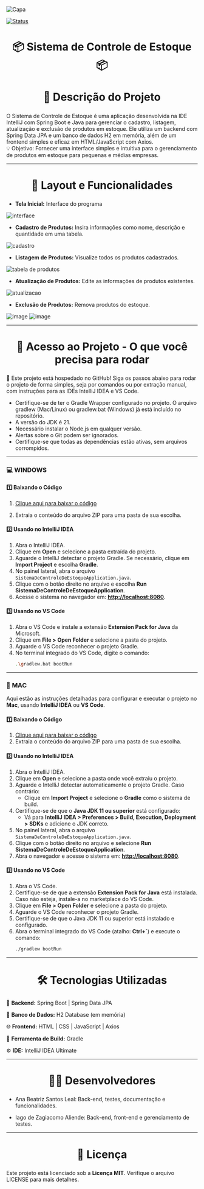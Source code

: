 ![Capa](https://github.com/user-attachments/assets/87e7688c-599d-40a4-bf78-4928a0f1ff1e)

[![Status](https://img.shields.io/badge/Status-Concluído-brightgreen?style=for-the-badge)](https://github.com/seu-usuario/seu-repositorio)

<h1 align="center" style="text-shadow: 2px 2px 5px white;">📦 Sistema de Controle de Estoque 📦</h1>

<h2 align="center" style="font-size: 28px; text-shadow: 2px 2px 5px white;">📝 Descrição do Projeto</h2>

O Sistema de Controle de Estoque é uma aplicação desenvolvida na IDE IntelliJ com Spring Boot e Java para gerenciar o cadastro, listagem, atualização e exclusão de produtos em estoque. Ele utiliza um backend com Spring Data JPA e um banco de dados H2 em memória, além de um frontend simples e eficaz em HTML/JavaScript com Axios.
<br>
💡 Objetivo: Fornecer uma interface simples e intuitiva para o gerenciamento de produtos em estoque para pequenas e médias empresas.
</p>

---

<h2 align="center" style="font-size: 28px; text-shadow: 2px 2px 5px white;">🔧 Layout e Funcionalidades</h2>

- <strong>Tela Inicial:</strong> Interface do programa

![interface](https://github.com/user-attachments/assets/68b6c46f-dc35-434d-90b1-a10e1a5b166d)
  
- <strong>Cadastro de Produtos:</strong> Insira informações como nome, descrição e quantidade em uma tabela.

![cadastro](https://github.com/user-attachments/assets/94bd11b4-dc41-4496-9797-0b33e828f82e)

  
- <strong>Listagem de Produtos:</strong> Visualize todos os produtos cadastrados.

![tabela de produtos](https://github.com/user-attachments/assets/bffd6e5d-aa63-4410-aaae-0ff8c532dde7)

- <strong>Atualização de Produtos:</strong> Edite as informações de produtos existentes.

![atualizacao](https://github.com/user-attachments/assets/77cb346b-ff24-444b-b531-e7def6ff9eab)


- <strong>Exclusão de Produtos:</strong> Remova produtos do estoque.

![image](https://github.com/user-attachments/assets/795eb609-4d5e-4b06-b82f-271c77501dd2)
![image](https://github.com/user-attachments/assets/cd1f8d9a-82ce-4ab1-8054-22d60f8d126d)




---

<h2 align="center" style="font-size: 28px; text-shadow: 2px 2px 5px white;"> 🔗 Acesso ao Projeto - O que você precisa para rodar</h2>

📂 Este projeto está hospedado no GitHub! Siga os passos abaixo para rodar o projeto de forma simples, seja por comandos ou por extração manual, com instruções para as IDEs IntelliJ IDEA e VS Code.

- Certifique-se de ter o Gradle Wrapper configurado no projeto. O arquivo gradlew (Mac/Linux) ou gradlew.bat (Windows) já está incluído no repositório.
- A versão do JDK é 21.
- Necessário instalar o Node.js em qualquer versão.
- Alertas sobre o Git podem ser ignorados.
- Certifique-se que todas as dependências estão ativas, sem arquivos corrompidos.

---

### 💻 **WINDOWS**

#### 1️⃣ Baixando o Código
1. [Clique aqui para baixar o código](https://github.com/anabsantos25/ControleDeEstoque/archive/refs/heads/main.zip)

3. Extraia o conteúdo do arquivo ZIP para uma pasta de sua escolha.

#### 2️⃣ Usando no IntelliJ IDEA
1. Abra o IntelliJ IDEA.
2. Clique em **Open** e selecione a pasta extraída do projeto.
3. Aguarde o IntelliJ detectar o projeto Gradle. Se necessário, clique em **Import Project** e escolha **Gradle**.
4. No painel lateral, abra o arquivo `SistemaDeControleDeEstoqueApplication.java`.
5. Clique com o botão direito no arquivo e escolha **Run SistemaDeControleDeEstoqueApplication**.
6. Acesse o sistema no navegador em: **[http://localhost:8080](http://localhost:8080)**.

#### 3️⃣ Usando no VS Code
1. Abra o VS Code e instale a extensão **Extension Pack for Java** da Microsoft.
2. Clique em **File > Open Folder** e selecione a pasta do projeto.
3. Aguarde o VS Code reconhecer o projeto Gradle.
4. No terminal integrado do VS Code, digite o comando:
   ```bash
   .\gradlew.bat bootRun

---

### 🍎 **MAC**

Aqui estão as instruções detalhadas para configurar e executar o projeto no **Mac**, usando **IntelliJ IDEA** ou **VS Code**.

#### 1️⃣ Baixando o Código
1. [Clique aqui para baixar o código](https://github.com/anabsantos25/ControleDeEstoque/archive/refs/heads/main.zip)
2. Extraia o conteúdo do arquivo ZIP para uma pasta de sua escolha.

#### 2️⃣ Usando no IntelliJ IDEA
1. Abra o IntelliJ IDEA.
2. Clique em **Open** e selecione a pasta onde você extraiu o projeto.
3. Aguarde o IntelliJ detectar automaticamente o projeto Gradle. Caso contrário:
   - Clique em **Import Project** e selecione o **Gradle** como o sistema de build.
4. Certifique-se de que o **Java JDK 11 ou superior** está configurado:
   - Vá para **IntelliJ IDEA > Preferences > Build, Execution, Deployment > SDKs** e adicione o JDK correto.
5. No painel lateral, abra o arquivo `SistemaDeControleDeEstoqueApplication.java`.
6. Clique com o botão direito no arquivo e selecione **Run SistemaDeControleDeEstoqueApplication**.
7. Abra o navegador e acesse o sistema em: **[http://localhost:8080](http://localhost:8080)**.

#### 3️⃣ Usando no VS Code
1. Abra o VS Code.
2. Certifique-se de que a extensão **Extension Pack for Java** está instalada. Caso não esteja, instale-a no marketplace do VS Code.
3. Clique em **File > Open Folder** e selecione a pasta do projeto.
4. Aguarde o VS Code reconhecer o projeto Gradle.
5. Certifique-se de que o Java JDK 11 ou superior está instalado e configurado.
6. Abra o terminal integrado do VS Code (atalho: **Ctrl+`**) e execute o comando:
   ```bash
   ./gradlew bootRun

---

<h2 align="center" style="font-size: 28px; text-shadow: 2px 2px 5px white;">🛠️ Tecnologias Utilizadas</h2>
  
🚀 **Backend:** Spring Boot | Spring Data JPA

📂 **Banco de Dados:** H2 Database (em memória)

🌐 **Frontend:** HTML | CSS | JavaScript | Axios

🔧 **Ferramenta de Build:** Gradle

⚙️ **IDE:** IntelliJ IDEA Ultimate

---

<h2 align="center" style="font-size: 28px; text-shadow: 2px 2px 5px white;">👩‍💻 Desenvolvedores</h2>

- Ana Beatriz Santos Leal: Back-end, testes, documentação e funcionalidades.

- Iago de Zagiacomo Aliende: Back-end, front-end e gerenciamento de testes.

---

<h2 align="center" style="font-size: 28px; text-shadow: 2px 2px 5px white;">📜 Licença</h2>

Este projeto está licenciado sob a <strong>Licença MIT</strong>. Verifique o arquivo LICENSE para mais detalhes.
